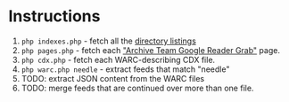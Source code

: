 # Instructions

1. `php indexes.php` - fetch all the [directory listings](https://archive.org/search.php?query=collection:archiveteam_greader)
1. `php pages.php` - fetch each ["Archive Team Google Reader Grab"](https://archive.org/details/archiveteam_greader_20130619020213) page.
1. `php cdx.php` - fetch each WARC-describing CDX file.
1. `php warc.php needle` - extract feeds that match "needle"
1. TODO: extract JSON content from the WARC files
1. TODO: merge feeds that are continued over more than one file.
